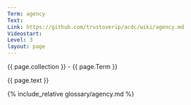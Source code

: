 ```yaml
---
Term: agency
Text: 
Link: https://github.com/trustoverip/acdc/wiki/agency.md
Videostart: 
Level: 3
layout: page
---
```


{{ page.collection }} - {{ page.Term }}

   {{ page.text }}

{% include_relative glossary/agency.md %}
